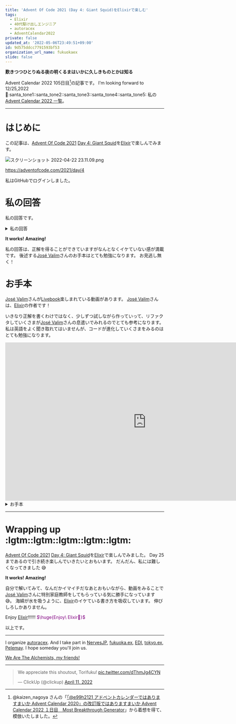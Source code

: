 ```yaml
---
title: 'Advent Of Code 2021 (Day 4: Giant Squid)をElixirで楽しむ'
tags:
  - Elixir
  - 40代駆け出しエンジニア
  - autoracex
  - AdventCalendar2022
private: false
updated_at: '2022-05-06T23:49:51+09:00'
id: 9d575ddcc7791593bf53
organization_url_name: fukuokaex
slide: false
---
```


**歎きつつひとりぬる夜の明くるまはいかに久しきものとかは知る**

Advent Calendar 2022 105日目[^1]の記事です。
I'm looking forward to 12/25,2022 :santa::santa_tone1::santa_tone2::santa_tone3::santa_tone4::santa_tone5:
私の[Advent Calendar 2022 一覧](https://docs.google.com/spreadsheets/d/1HQvFjagQLRPjOYAjDVzWp9S4b8dKixxvvaz_TtbZWto/edit#gid=1723448955)。

[^1]: @kaizen_nagoya さんの「[「@e99h2121 アドベントカレンダーではありますまいか Advent Calendar 2020」の改訂版ではありますまいか Advent Calendar 2022 １日目　Most Breakthrough Generator](https://qiita.com/kaizen_nagoya/items/49ebebee3a0377f3b59b)」から着想を得て、模倣いたしました。 

---



# はじめに

この記事は、[Advent Of Code 2021](https://adventofcode.com/2021) [Day 4: Giant Squid](https://adventofcode.com/2021/day/4)を[Elixir](https://elixir-lang.org/)で楽しんでみます。

![スクリーンショット 2022-04-22 23.11.09.png](https://qiita-image-store.s3.ap-northeast-1.amazonaws.com/0/131808/247f859c-a714-f8ba-1934-3e9c0afcb94d.png)



https://adventofcode.com/2021/day/4


私はGitHubでログインしました。

# 私の回答

私の回答です。


<details><summary>私の回答</summary>

```elixir
input = """
7,4,9,5,11,17,23,2,0,14,21,24,10,16,13,6,15,25,12,22,18,20,8,19,3,26,1

22 13 17 11  0
 8  2 23  4 24
21  9 14 16  7
 6 10  3 18  5
 1 12 20 15 19

 3 15  0  2 22
 9 18 13 17  5
19  8  7 25 23
20 11 10 24  4
14 21 16 12  6

14 21 17 24  4
10 16 15  9 19
18  8 23 26 20
22 11 13  6  5
 2  0 12  3  7
"""
```

## Part 1

```elixir
[randoms | boards] = input
|> String.split("\n\n", trim: true)

list_of_randoms = String.split(randoms, ",") |> Enum.map(&String.to_integer/1)

list_of_boards = for i <- 0..Enum.count(boards) - 1 do
  Enum.at(boards, i)
  |> String.split("\n", trim: true)
  |> Enum.map(fn row -> String.split(row, " ", trim: true) |> Enum.map(&String.to_integer/1) end)
end

defmodule Recursion do
  def recur([], list_of_boards), do: list_of_boards

  def recur([value | tail], list_of_boards) do
    new_list_of_boards_or_answer = Enum.reduce_while(list_of_boards, [], fn board, acc ->
      new_board = draw_board(board, value)

      if bingo?(new_board) or bingo?(transpose(new_board)) do
        {:halt, answer(new_board, value)}
      else
        {:cont, acc ++ [new_board]}
      end
    end)
    
    if is_number(new_list_of_boards_or_answer) do
      new_list_of_boards_or_answer
    else
      recur(tail, new_list_of_boards_or_answer)
    end
  end

  defp draw_board(board, value) do
    Enum.reduce(board, [], fn row, acc ->
      new_row = Enum.map(row, fn 
        ^value -> 0
        v -> v
      end)

      acc ++ [new_row]
    end)
  end

  defp transpose(board) do
    for pos <- 0..4 do
      Enum.map(board, & Enum.at(&1, pos))
    end
  end

  defp bingo?(board) do
    Enum.map(board, &bingo_row?/1) |> Enum.any?(& &1)
  end

  defp bingo_row?([0, 0, 0, 0, 0]), do: true

  defp bingo_row?(_), do: false

  defp answer(board, value) do
    board
    |> Enum.map(&Enum.sum/1)
    |> Enum.sum()
    |> Kernel.*(value)
  end
end

list_of_randoms
|> Recursion.recur(list_of_boards)
```

## Part 2

```elixir
[randoms | tables] = input
|> String.split("\n\n", trim: true)

list_of_randoms = String.split(randoms, ",") |> Enum.map(&String.to_integer/1)

list_of_boards = for i <- 0..Enum.count(boards) - 1 do
  Enum.at(boards, i)
  |> String.split("\n", trim: true)
  |> Enum.map(fn row -> String.split(row, " ", trim: true) |> Enum.map(&String.to_integer/1) end)
end

defmodule Recursion do
  def recur([], list_of_boards), do: list_of_boards

  def recur([value | tail], list_of_boards) do
    new_list_of_boards_or_answer = Enum.reduce_while(list_of_boards, [], fn board, acc ->
      new_board = draw_board(board, value)

      if bingo?(new_board) or bingo?(transpose(new_board)) do
        if Enum.count(list_of_boards) > 1 do
          {:cont, acc}
        else
          {:halt, answer(new_board, value)}
        end
      else
        {:cont, acc ++ [new_board]}
      end
    end)
    
    if is_number(new_list_of_boards_or_answer) do
      new_list_of_boards_or_answer
    else
      recur(tail, new_list_of_boards_or_answer)
    end
  end

  defp draw_board(board, value) do
    Enum.reduce(board, [], fn row, acc ->
      new_row = Enum.map(row, fn 
        ^value -> 0
        v -> v
      end)

      acc ++ [new_row]
    end)
  end

  defp transpose(board) do
    for pos <- 0..4 do
      Enum.map(board, & Enum.at(&1, pos))
    end
  end

  defp bingo?(board) do
    Enum.map(board, &bingo_row?/1)
    |> Enum.any?(& &1)
  end

  defp bingo_row?([0, 0, 0, 0, 0]), do: true

  defp bingo_row?(_), do: false

  defp answer(board, value) do
    board
    |> Enum.map(&Enum.sum/1)
    |> Enum.sum()
    |> Kernel.*(value)
  end
end

list_of_randoms
|> Recursion.recur(list_of_boards)
```


</details>

**It works!**
**Amazing!**

私の回答は、正解を得ることができていますがなんとなくイケていない感が満載です。
後述する[José Valim](https://twitter.com/josevalim)さんのお手本はとても勉強になります。
お見逃し無く！


# お手本

[José Valim](https://twitter.com/josevalim)さんが[Livebook](https://github.com/livebook-dev/livebook)楽しまれている動画があります。
[José Valim](https://twitter.com/josevalim)さんは、[Elixir](https://elixir-lang.org/)の作者です！

いきなり正解を書くわけではなく、少しずつ試しながら作っていって、リファクタしていくさまが[José Valim](https://twitter.com/josevalim)さんの息遣いでみれるのでとても参考になります。
私は英語をよく聞き取れてはいませんが、コードが進化していくさまをみるのはとても勉強になります。


<iframe width="891" height="501" src="https://www.youtube.com/embed/8_HGMrAZykw?list=PLNP8vc86_-SOV1ZEvX_q9BLYWL586zWnF" title="YouTube video player" frameborder="0" allow="accelerometer; autoplay; clipboard-write; encrypted-media; gyroscope; picture-in-picture" allowfullscreen></iframe>


<details><summary>お手本</summary>

まだ見ていないのです :sweat_smile: 

</details>

---

# Wrapping up :lgtm::lgtm::lgtm::lgtm::lgtm:

[Advent Of Code 2021](https://adventofcode.com/2021) [Day 4: Giant Squid](https://adventofcode.com/2021/day/4)を[Elixir](https://elixir-lang.org/)で楽しんでみました。
Day 25まであるので引き続き楽しんでいきたいとおもいます。
だんだん、私には難しくなってきました :sweat_smile: 

**It works!**
**Amazing!**

自分で解いてみて、なんだかイマイチだなあとおもいながら、動画をみることで[José Valim](https://twitter.com/josevalim)さんに特別家庭教師をしてもらっている気に勝手になっています :sweat_smile:。
海綿が水を吸うように、[Elixir](https://elixir-lang.org/)のイケている書き方を吸収しています。
伸びしろしかありません。

Enjoy [Elixir](https://elixir-lang.org/):bangbang::bangbang::bangbang:
<font color="purple">$\huge{Enjoy\ Elixir🚀}$</font>



以上です。





---



I organize [autoracex](https://autoracex.connpass.com/).
And I take part in [NervesJP](https://nerves-jp.connpass.com/), [fukuoka.ex](https://fukuokaex.connpass.com/), [EDI](https://fukuokaex.connpass.com/), [tokyo.ex](https://beam-lang.connpass.com/), [Pelemay](https://pelemay.connpass.com/).
I hope someday you'll join us.

[We Are The Alchemists, my friends!](https://www.youtube.com/watch?v=04854XqcfCY)

---

<blockquote class="twitter-tweet"><p lang="en" dir="ltr">We appreciate this shoutout, Torifuku! <a href="https://t.co/dThmJg4CYN">pic.twitter.com/dThmJg4CYN</a></p>&mdash; ClickUp (@clickup) <a href="https://twitter.com/clickup/status/1513541411634913284?ref_src=twsrc%5Etfw">April 11, 2022</a></blockquote> <script async src="https://platform.twitter.com/widgets.js" charset="utf-8"></script> 
